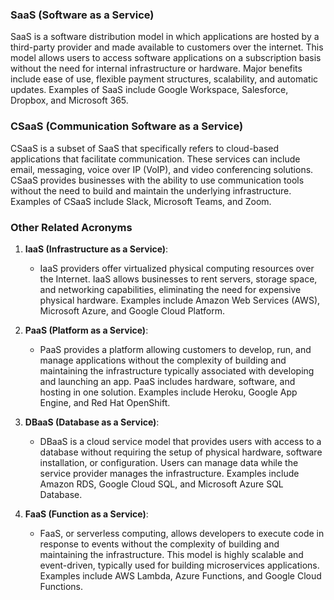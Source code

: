 

### SaaS (Software as a Service)

SaaS is a software distribution model in which applications are hosted by a third-party provider and made available to customers over the internet. This model allows users to access software applications on a subscription basis without the need for internal infrastructure or hardware. Major benefits include ease of use, flexible payment structures, scalability, and automatic updates. Examples of SaaS include Google Workspace, Salesforce, Dropbox, and Microsoft 365.

### CSaaS (Communication Software as a Service)

CSaaS is a subset of SaaS that specifically refers to cloud-based applications that facilitate communication. These services can include email, messaging, voice over IP (VoIP), and video conferencing solutions. CSaaS provides businesses with the ability to use communication tools without the need to build and maintain the underlying infrastructure. Examples of CSaaS include Slack, Microsoft Teams, and Zoom.

### Other Related Acronyms

1. **IaaS (Infrastructure as a Service)**:
    
    - IaaS providers offer virtualized physical computing resources over the Internet. IaaS allows businesses to rent servers, storage space, and networking capabilities, eliminating the need for expensive physical hardware. Examples include Amazon Web Services (AWS), Microsoft Azure, and Google Cloud Platform.
2. **PaaS (Platform as a Service)**:
    
    - PaaS provides a platform allowing customers to develop, run, and manage applications without the complexity of building and maintaining the infrastructure typically associated with developing and launching an app. PaaS includes hardware, software, and hosting in one solution. Examples include Heroku, Google App Engine, and Red Hat OpenShift.
3. **DBaaS (Database as a Service)**:
    
    - DBaaS is a cloud service model that provides users with access to a database without requiring the setup of physical hardware, software installation, or configuration. Users can manage data while the service provider manages the infrastructure. Examples include Amazon RDS, Google Cloud SQL, and Microsoft Azure SQL Database.
4. **FaaS (Function as a Service)**:
    
    - FaaS, or serverless computing, allows developers to execute code in response to events without the complexity of building and maintaining the infrastructure. This model is highly scalable and event-driven, typically used for building microservices applications. Examples include AWS Lambda, Azure Functions, and Google Cloud Functions.